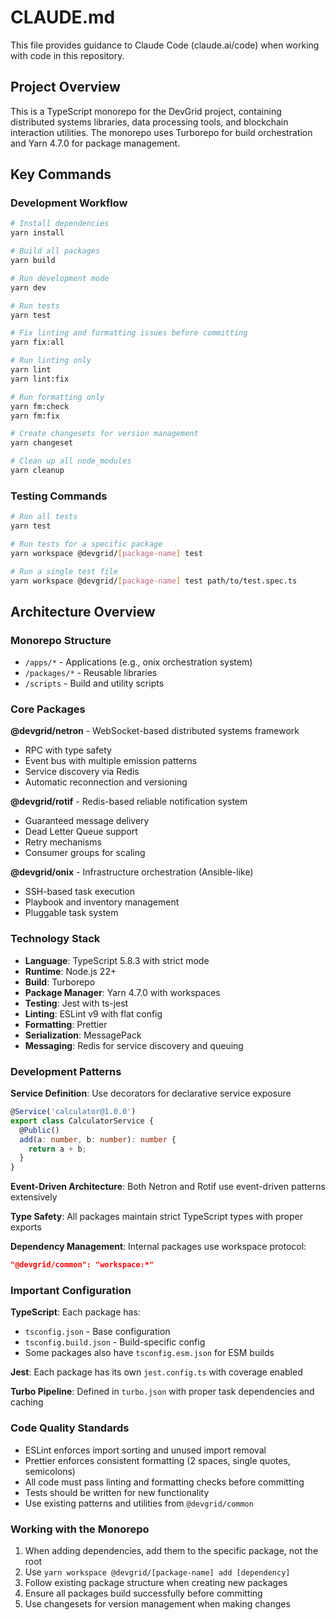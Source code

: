 # CLAUDE.md

This file provides guidance to Claude Code (claude.ai/code) when working with code in this repository.

## Project Overview

This is a TypeScript monorepo for the DevGrid project, containing distributed systems libraries, data processing tools, and blockchain interaction utilities. The monorepo uses Turborepo for build orchestration and Yarn 4.7.0 for package management.

## Key Commands

### Development Workflow
```bash
# Install dependencies
yarn install

# Build all packages
yarn build

# Run development mode
yarn dev

# Run tests
yarn test

# Fix linting and formatting issues before committing
yarn fix:all

# Run linting only
yarn lint
yarn lint:fix

# Run formatting only
yarn fm:check
yarn fm:fix

# Create changesets for version management
yarn changeset

# Clean up all node_modules
yarn cleanup
```

### Testing Commands
```bash
# Run all tests
yarn test

# Run tests for a specific package
yarn workspace @devgrid/[package-name] test

# Run a single test file
yarn workspace @devgrid/[package-name] test path/to/test.spec.ts
```

## Architecture Overview

### Monorepo Structure
- `/apps/*` - Applications (e.g., onix orchestration system)
- `/packages/*` - Reusable libraries
- `/scripts` - Build and utility scripts

### Core Packages

**@devgrid/netron** - WebSocket-based distributed systems framework
- RPC with type safety
- Event bus with multiple emission patterns
- Service discovery via Redis
- Automatic reconnection and versioning

**@devgrid/rotif** - Redis-based reliable notification system
- Guaranteed message delivery
- Dead Letter Queue support
- Retry mechanisms
- Consumer groups for scaling

**@devgrid/onix** - Infrastructure orchestration (Ansible-like)
- SSH-based task execution
- Playbook and inventory management
- Pluggable task system

### Technology Stack
- **Language**: TypeScript 5.8.3 with strict mode
- **Runtime**: Node.js 22+
- **Build**: Turborepo
- **Package Manager**: Yarn 4.7.0 with workspaces
- **Testing**: Jest with ts-jest
- **Linting**: ESLint v9 with flat config
- **Formatting**: Prettier
- **Serialization**: MessagePack
- **Messaging**: Redis for service discovery and queuing

### Development Patterns

**Service Definition**: Use decorators for declarative service exposure
```typescript
@Service('calculator@1.0.0')
export class CalculatorService {
  @Public()
  add(a: number, b: number): number {
    return a + b;
  }
}
```

**Event-Driven Architecture**: Both Netron and Rotif use event-driven patterns extensively

**Type Safety**: All packages maintain strict TypeScript types with proper exports

**Dependency Management**: Internal packages use workspace protocol:
```json
"@devgrid/common": "workspace:*"
```

### Important Configuration

**TypeScript**: Each package has:
- `tsconfig.json` - Base configuration
- `tsconfig.build.json` - Build-specific config
- Some packages also have `tsconfig.esm.json` for ESM builds

**Jest**: Each package has its own `jest.config.ts` with coverage enabled

**Turbo Pipeline**: Defined in `turbo.json` with proper task dependencies and caching

### Code Quality Standards

- ESLint enforces import sorting and unused import removal
- Prettier enforces consistent formatting (2 spaces, single quotes, semicolons)
- All code must pass linting and formatting checks before committing
- Tests should be written for new functionality
- Use existing patterns and utilities from `@devgrid/common`

### Working with the Monorepo

1. When adding dependencies, add them to the specific package, not the root
2. Use `yarn workspace @devgrid/[package-name] add [dependency]`
3. Follow existing package structure when creating new packages
4. Ensure all packages build successfully before committing
5. Use changesets for version management when making changes